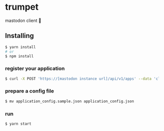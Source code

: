 # trumpet
mastodon client :elephant:

## Installing

```sh
$ yarn install
# or
$ npm install
```

### register your application

```sh
$ curl -X POST 'https://[mastodon instance url]/api/v1/apps' --data 'client_name=[your app name]&redirect_uris=urn:ietf:wg:oauth:2.0:oob&scopes=read write follow >> ./clinet_config.json'
```

### prepare a config file

```sh
$ mv application_config.sample.json application_config.json
```

### run

```
$ yarn start
```
